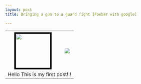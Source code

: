 ```yaml
---
layout: post
title: Bringing a gun to a guard fight [Foobar with google]

---
```


<table>
  <tr>
    <th style="text-align: center; vertical-align: middle;"><img src="{{ site.baseurl }}/assets/img/posts/post1/asdds.png" height="110" style="border:5px solid black" align="middle"></th>
    <th><a href="https://github.com/peter-ak/google_foobar"><img src="https://gh-card.dev/repos/peter-ak/google_foobar.svg"></a></th>
  </tr>
  <tr>
    <td colspan="2" class="noboarder">Hello This is my first post!!!</td>

  </tr>

</table>



<!-- <a style="width:200px;height:200px;" href="https://www.vecteezy.com/free-vector/lazer">Lazer Vectors by Vecteezy</a> -->